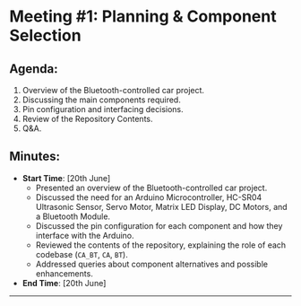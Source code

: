 # **Meeting #1: Planning & Component Selection**

## **Agenda:**
1. Overview of the Bluetooth-controlled car project.
2. Discussing the main components required.
3. Pin configuration and interfacing decisions.
4. Review of the Repository Contents.
5. Q&A.

## **Minutes:**
- **Start Time**: [20th June]
    - Presented an overview of the Bluetooth-controlled car project.
    - Discussed the need for an Arduino Microcontroller, HC-SR04 Ultrasonic Sensor, Servo Motor, Matrix LED Display, DC Motors, and a Bluetooth Module.
    - Discussed the pin configuration for each component and how they interface with the Arduino.
    - Reviewed the contents of the repository, explaining the role of each codebase (`CA_BT`, `CA`, `BT`).
    - Addressed queries about component alternatives and possible enhancements.
- **End Time**: [20th June]

---